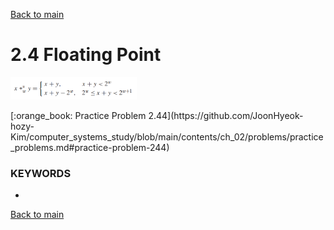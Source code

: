 [Back to main](https://github.com/JoonHyeok-hozy-Kim/computer_systems_study#readme)

# 2.4 Floating Point


<p align="left">
  <img src="https://github.com/JoonHyeok-hozy-Kim/computer_systems_study/blob/main/contents/ch_02/images/02_03_01_unsigned_addition.png" width="40%">
</p>
[:orange_book: Practice Problem 2.44](https://github.com/JoonHyeok-hozy-Kim/computer_systems_study/blob/main/contents/ch_02/problems/practice_problems.md#practice-problem-244)



### KEYWORDS
* 


[Back to main](https://github.com/JoonHyeok-hozy-Kim/computer_systems_study#readme)